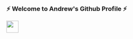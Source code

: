 ### ⚡️ Welcome to Andrew's Github Profile ⚡️

<img height="32" width="32" src="https://cdn.jsdelivr.net/npm/simple-icons@v6/icons/linkedin.svg" href="https://www.linkedin.com/in/andrewrcarroll/" />
